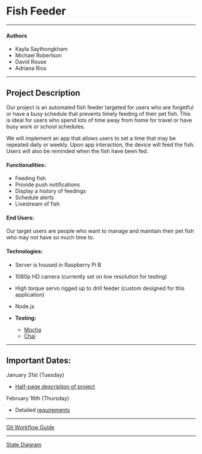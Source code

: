 # Fish Feeder

---

#### Authors
- Kayla Saythongkham
- Michael Robertson
- David Rouse
- Adriana Rios

---

## Project Description
Our project is an automated fish feeder targeted for users who are forgetful or have a busy schedule that prevents timely feeding of their pet fish. This is ideal for users who spend lots of time away from home for travel or have busy work or school schedules. 

We will implement an app that allows users to set a time that may be repeated daily or weekly. Upon app interaction, the device will feed the fish. Users will also be reminded when the fish have been fed. 

#### Functionalities:

- Feeding fish
- Provide push notifications
- Display a history of feedings
- Schedule alerts
- Livestream of fish

#### End Users:

Our target users are people who want to manage and maintain their pet fish who may not have so much time to. 

#### Technologies:

- Server is housed in Raspberry Pi B
- 1080p HD camera (currently set on low resolution for testing)
- High torque servo rigged up to drill feeder (custom designed for this application)
- Node.js
- **Testing:** 
  
  - [Mocha](https://mochajs.org/)
  - [Chai](http://chaijs.com/api/bdd/)

---

## Important Dates:
January 31st (Tuesday)
- [Half-page description of project](https://docs.google.com/document/d/1vjtRJNkYlp7xx6Cyq9gstQOofCKcpTlFORZnBSs70zw/edit)

February 16th (Thursday)
- Detailed [requirements](http://cs.txstate.edu/~rp31/Sample_SRS_ContentsSum09.html)

---
[Git Workflow Guide](https://github.com/CS4398/fishFeeder/wiki/Git-Workflow-Guide)

---
[State Diagram](https://www.draw.io/#HCS4398%2FfishFeeder%2Fmaster%2FState%20Chart.xml)
